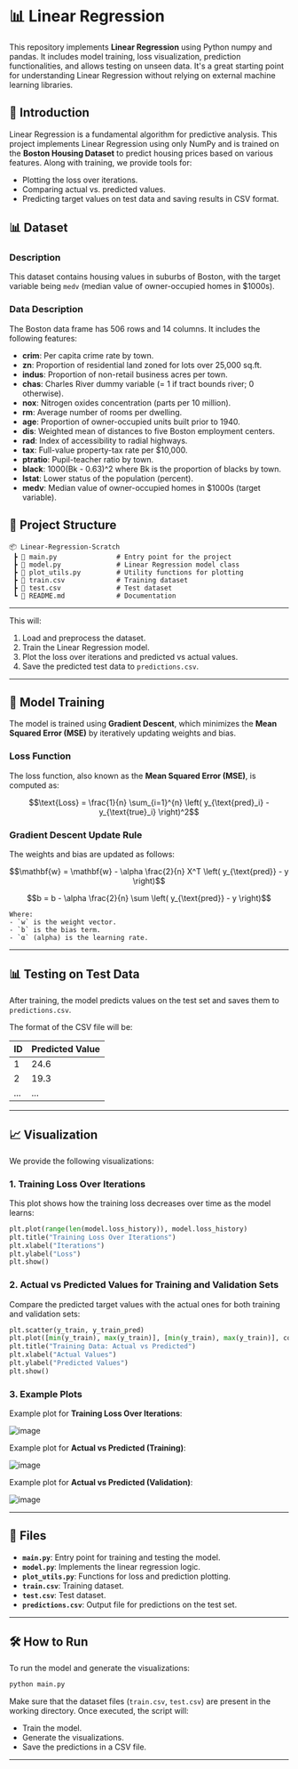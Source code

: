 # 📊 Linear Regression

This repository implements **Linear Regression** using Python numpy and pandas. It includes model training, loss visualization, prediction functionalities, and allows testing on unseen data. It's a great starting point for understanding Linear Regression without relying on external machine learning libraries.

## 📖 Introduction

Linear Regression is a fundamental algorithm for predictive analysis. This project implements Linear Regression using only NumPy and is trained on the **Boston Housing Dataset** to predict housing prices based on various features. Along with training, we provide tools for:

- Plotting the loss over iterations.
- Comparing actual vs. predicted values.
- Predicting target values on test data and saving results in CSV format.

## 📊 Dataset

### Description
This dataset contains housing values in suburbs of Boston, with the target variable being `medv` (median value of owner-occupied homes in $1000s).

### Data Description
The Boston data frame has 506 rows and 14 columns. It includes the following features:

- **crim**: Per capita crime rate by town.
- **zn**: Proportion of residential land zoned for lots over 25,000 sq.ft.
- **indus**: Proportion of non-retail business acres per town.
- **chas**: Charles River dummy variable (= 1 if tract bounds river; 0 otherwise).
- **nox**: Nitrogen oxides concentration (parts per 10 million).
- **rm**: Average number of rooms per dwelling.
- **age**: Proportion of owner-occupied units built prior to 1940.
- **dis**: Weighted mean of distances to five Boston employment centers.
- **rad**: Index of accessibility to radial highways.
- **tax**: Full-value property-tax rate per $10,000.
- **ptratio**: Pupil-teacher ratio by town.
- **black**: 1000(Bk - 0.63)^2 where Bk is the proportion of blacks by town.
- **lstat**: Lower status of the population (percent).
- **medv**: Median value of owner-occupied homes in $1000s (target variable).


## 📂 Project Structure

```plaintext
📦 Linear-Regression-Scratch
 ┣ 📜 main.py               # Entry point for the project
 ┣ 📜 model.py              # Linear Regression model class
 ┣ 📜 plot_utils.py         # Utility functions for plotting
 ┣ 📜 train.csv             # Training dataset
 ┣ 📜 test.csv              # Test dataset
 ┗ 📜 README.md             # Documentation
```
---



This will:

1. Load and preprocess the dataset.
2. Train the Linear Regression model.
3. Plot the loss over iterations and predicted vs actual values.
4. Save the predicted test data to `predictions.csv`.

---

## 🧠 Model Training

The model is trained using **Gradient Descent**, which minimizes the **Mean Squared Error (MSE)** by iteratively updating weights and bias.

### Loss Function

The loss function, also known as the **Mean Squared Error (MSE)**, is computed as:

```math
\text{Loss} = \frac{1}{n} \sum_{i=1}^{n} \left( y_{\text{pred}_i} - y_{\text{true}_i} \right)^2
```

### Gradient Descent Update Rule

The weights and bias are updated as follows:


```math
\mathbf{w} = \mathbf{w} - \alpha \frac{2}{n} X^T \left( y_{\text{pred}} - y \right)
```

```math
b = b - \alpha \frac{2}{n} \sum \left( y_{\text{pred}} - y \right)
```


```
Where:
- `w` is the weight vector.
- `b` is the bias term.
- `α` (alpha) is the learning rate.

```
---

## 📊 Testing on Test Data

After training, the model predicts values on the test set and saves them to `predictions.csv`.

The format of the CSV file will be:

| ID  | Predicted Value |
| --- | --------------- |
| 1   | 24.6            |
| 2   | 19.3            |
| ... | ...             |

---

## 📈 Visualization

We provide the following visualizations:

### 1. **Training Loss Over Iterations**

This plot shows how the training loss decreases over time as the model learns:

```python
plt.plot(range(len(model.loss_history)), model.loss_history)
plt.title("Training Loss Over Iterations")
plt.xlabel("Iterations")
plt.ylabel("Loss")
plt.show()
```

### 2. **Actual vs Predicted Values for Training and Validation Sets**

Compare the predicted target values with the actual ones for both training and validation sets:

```python
plt.scatter(y_train, y_train_pred)
plt.plot([min(y_train), max(y_train)], [min(y_train), max(y_train)], color='red')
plt.title("Training Data: Actual vs Predicted")
plt.xlabel("Actual Values")
plt.ylabel("Predicted Values")
plt.show()
```

### 3. **Example Plots**

Example plot for **Training Loss Over Iterations**:

![image](https://github.com/user-attachments/assets/7117c516-391a-4c1b-92db-e397f6a14344)


Example plot for **Actual vs Predicted (Training)**:

![image](https://github.com/user-attachments/assets/bd2445c7-cdb2-4387-93a7-f85b8070c211)



Example plot for **Actual vs Predicted (Validation)**:

![image](https://github.com/user-attachments/assets/8fdf6604-5b30-4cd8-ae79-2c10712a22fe)

---

## 📁 Files

- **`main.py`**: Entry point for training and testing the model.
- **`model.py`**: Implements the linear regression logic.
- **`plot_utils.py`**: Functions for loss and prediction plotting.
- **`train.csv`**: Training dataset.
- **`test.csv`**: Test dataset.
- **`predictions.csv`**: Output file for predictions on the test set.

---

## 🛠️ How to Run

To run the model and generate the visualizations:

```bash
python main.py
```

Make sure that the dataset files (`train.csv`, `test.csv`) are present in the working directory. Once executed, the script will:

- Train the model.
- Generate the visualizations.
- Save the predictions in a CSV file.

---

